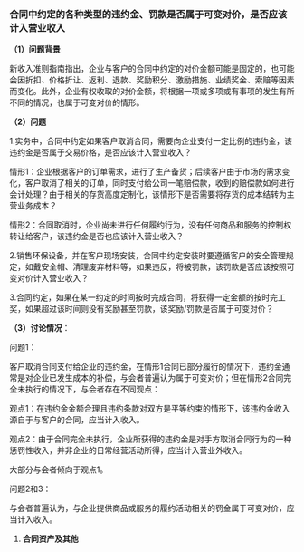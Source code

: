 ### 合同中约定的各种类型的违约金、罚款是否属于可变对价，是否应该计入营业收入

**（1）问题背景**

新收入准则指南指出，企业与客户的合同中约定的对价金额可能是固定的，也可能会因折扣、价格折让、返利、退款、奖励积分、激励措施、业绩奖金、索赔等因素而变化。此外，企业有权收取的对价金额，将根据一项或多项或有事项的发生有所不同的情况，也属于可变对价的情形。

**（2）问题**

1.实务中，合同中约定如果客户取消合同，需要向企业支付一定比例的违约金，该违约金是否属于交易价格，是否应该计入营业收入？

情形1：企业根据客户的订单需求，进行了生产备货；后续客户由于市场的需求变化，客户取消了相关的订单，同时支付给公司一笔赔偿款，收到的赔偿款如何进行会计处理？由于相关的存货高度定制化，该情形下是否需要将存货的成本结转为主营业务成本？

情形2：合同取消时，企业尚未进行任何履约行为，没有任何商品和服务的控制权转让给客户，该违约金是否也应该计入营业收入？

2.销售环保设备，并在客户现场安装，合同中约定安装时要遵循客户的安全管理规定，如戴安全帽、清理废弃材料等，如果违反，将被罚款，该罚款是否应该按照可变对价计入营业收入？

3.合同约定，如果在某一约定的时间按时完成合同，将获得一定金额的按时完工奖，如果超过该时间则没有奖励甚至罚款，该奖励/罚款是否属于可变对价？

**（3）讨论情况**：

问题1：

客户取消合同支付给企业的违约金，在情形1合同已部分履行的情况下，违约金通常是对企业已发生成本的补偿，与会者普遍认为属于可变对价；但在情形2合同完全未执行的情况下，与会者存在不同观点：

观点1：在违约金金额合理且违约条款对双方是平等约束的情形下，该违约金收入源自于与客户的合同，应当计入收入。

观点2：由于合同完全未执行，企业所获得的违约金是对手方取消合同行为的一种惩罚性收入，并非企业的日常经营活动所得，应当计入营业外收入。

大部分与会者倾向于观点1。

问题2和3：

与会者普遍认为，与企业提供商品或服务的履约活动相关的罚金属于可变对价，应当计入收入。

1.  **合同资产及其他**